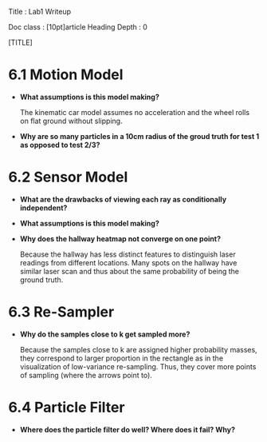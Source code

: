 Title         : Lab1 Writeup

Doc class     : [10pt]article
Heading Depth : 0

[TITLE]

# 6.1 Motion Model

* **What assumptions is this model making?**

    The kinematic car model assumes no acceleration and the wheel rolls on flat ground without slipping.

* **Why are so many particles in a 10cm radius of the groud truth for test 1 as opposed to test 2/3?**

# 6.2 Sensor Model

* **What are the drawbacks of viewing each ray as conditionally independent?**

* **What assumptions is this model making?**

* **Why does the hallway heatmap not converge on one point?**

    Because the hallway has less distinct features to distinguish laser readings from different locations. Many spots on the hallway have similar laser scan and thus about the same probability of being the ground truth.

# 6.3 Re-Sampler

* **Why do the samples close to k get sampled more?**

    Because the samples close to k are assigned higher probability masses, they correspond to larger proportion in the rectangle as in the visualization of low-variance re-sampling. Thus, they cover more points of sampling (where the arrows point to).


# 6.4 Particle Filter

* **Where does the particle filter do well? Where does it fail? Why?**

